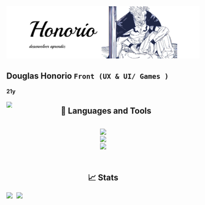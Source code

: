 <a href="https://github.com/douglaswesleyhonorio">
  <img src="https://github.com/douglaswesleyhonorio/douglaswesleyhonorio/blob/main/github-header-banner.png" alt="Imagem de capa"  style="width:auto;height:auto"/>
</a>

## Douglas Honorio  **`Front (UX & UI/ Games )`** 
<h4 align="left" height="100"> 21y </h4>
<img                                       
align="left"
width="15"    
height="15" 
alt="image" 
src="https://github.com/user-attachments/assets/bcaf752c-029f-469a-9b25-83f7fc51f1a4"
/>                                                                       

<!-- lang-->




















<h2 align="center">🔧 Languages and Tools </h2>
<br/>
<div align="center">
    <img src="https://skillicons.dev/icons?i=mysql,postgres,python" /><br>
    <img src="https://skillicons.dev/icons?i=c,cpp,html,css,javascript" /><br>
    <img src="https://skillicons.dev/icons?i=figma,pr,ae" /><br>
</div>

<br/>
        


#
 <h2 align="center">📈 Stats </h2>
<p>
<img
  align="left"    
  height="200" 
  style="padding-right: 10px;"
  src="https://github-readme-stats.vercel.app/api?username=douglaswesleyhonorio&theme=dark&show_icons=true&hide_border=false&count_private=true&locale=pt-br"
/>  
<img
  align="left" 
  height="200" 
  src="https://github-readme-stats.vercel.app/api/top-langs/?username=douglaswesleyhonorio&theme=dark&show_icons=true&hide_border=false&layout=compact&locale=pt-br"
/>  

</p>
